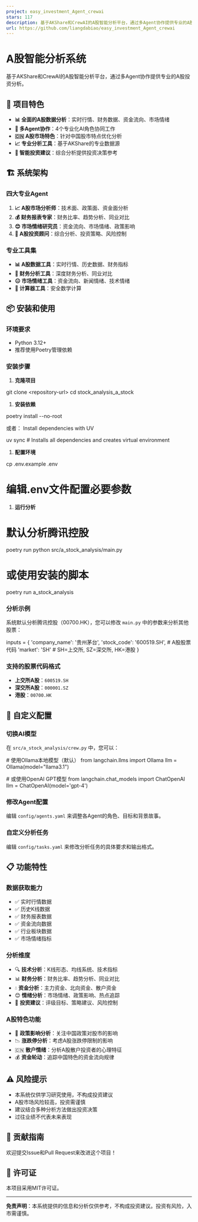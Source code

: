 ```yaml
---
project: easy_investment_Agent_crewai
stars: 117
description: 基于AKShare和CrewAI的A股智能分析平台，通过多Agent协作提供专业的A股投资分析。  🚀 项目特色 📊 全面的A股数据分析：实时行情、财务数据、资金流向、市场情绪 🤖 多Agent协作：4个专业化AI角色协同工作 🇨🇳 A股市场特色：针对中国股市特点优化分析 📈 专业分析工具：基于AKShare的专业数据源 🎯 智能投资建议：综合分析提供投资决策参考
url: https://github.com/liangdabiao/easy_investment_Agent_crewai
---
```


A股智能分析系统
========

基于AKShare和CrewAI的A股智能分析平台，通过多Agent协作提供专业的A股投资分析。

🚀 项目特色
-------

-   **📊 全面的A股数据分析**：实时行情、财务数据、资金流向、市场情绪
-   **🤖 多Agent协作**：4个专业化AI角色协同工作
-   **🇨🇳 A股市场特色**：针对中国股市特点优化分析
-   **📈 专业分析工具**：基于AKShare的专业数据源
-   **🎯 智能投资建议**：综合分析提供投资决策参考

🏗️ 系统架构
--------

### 四大专业Agent

1.  **📈 A股市场分析师**：技术面、政策面、资金面分析
2.  **💰 财务报表专家**：财务比率、趋势分析、同业对比
3.  **😊 市场情绪研究员**：资金流向、市场情绪、政策影响
4.  **💼 A股投资顾问**：综合分析、投资策略、风险控制

### 专业工具集

-   **📊 A股数据工具**：实时行情、历史数据、财务指标
-   **🧮 财务分析工具**：深度财务分析、同业对比
-   **😐 市场情绪工具**：资金流向、新闻情绪、技术情绪
-   **🔢 计算器工具**：安全数学计算

📦 安装和使用
--------

### 环境要求

-   Python 3.12+
-   推荐使用Poetry管理依赖

### 安装步骤

1.  **克隆项目**

git clone <repository-url\>
cd stock\_analysis\_a\_stock

1.  **安装依赖**

poetry install --no-root

或者： Install dependencies with UV

uv sync  # Installs all dependencies and creates virtual environment

1.  **配置环境**

cp .env.example .env
# 编辑.env文件配置必要参数

1.  **运行分析**

# 默认分析腾讯控股
poetry run python src/a\_stock\_analysis/main.py

# 或使用安装的脚本
poetry run a\_stock\_analysis

### 分析示例

系统默认分析腾讯控股（00700.HK），您可以修改 `main.py` 中的参数来分析其他股票：

inputs \= {
    'company\_name': '贵州茅台',
    'stock\_code': '600519.SH',  \# A股股票代码
    'market': 'SH'               \# SH=上交所, SZ=深交所, HK=港股
}

### 支持的股票代码格式

-   **上交所A股**：`600519.SH`
-   **深交所A股**：`000001.SZ`
-   **港股**：`00700.HK`

🔧 自定义配置
--------

### 切换AI模型

在 `src/a_stock_analysis/crew.py` 中，您可以：

\# 使用Ollama本地模型（默认）
from langchain.llms import Ollama
llm \= Ollama(model\="llama3.1")

\# 或使用OpenAI GPT模型
from langchain.chat\_models import ChatOpenAI
llm \= ChatOpenAI(model\='gpt-4')

### 修改Agent配置

编辑 `config/agents.yaml` 来调整各Agent的角色、目标和背景故事。

### 自定义分析任务

编辑 `config/tasks.yaml` 来修改分析任务的具体要求和输出格式。

📋 功能特性
-------

### 数据获取能力

-   ✅ 实时行情数据
-   ✅ 历史K线数据
-   ✅ 财务报表数据
-   ✅ 资金流向数据
-   ✅ 行业板块数据
-   ✅ 市场情绪指标

### 分析维度

-   🔍 **技术分析**：K线形态、均线系统、技术指标
-   📊 **财务分析**：财务比率、趋势分析、同业对比
-   💧 **资金分析**：主力资金、北向资金、散户资金
-   😊 **情绪分析**：市场情绪、政策影响、热点追踪
-   🎯 **投资建议**：评级目标、策略建议、风险控制

### A股特色功能

-   🏢 **政策影响分析**：关注中国政策对股市的影响
-   📉 **涨跌停分析**：考虑A股涨跌停限制的影响
-   🇨🇳 **散户情绪**：分析A股散户投资者的心理特征
-   💰 **资金轮动**：追踪中国特色的资金流向规律

⚠️ 风险提示
-------

-   本系统仅供学习研究使用，不构成投资建议
-   A股市场风险较高，投资需谨慎
-   建议结合多种分析方法做出投资决策
-   过往业绩不代表未来表现

🤝 贡献指南
-------

欢迎提交Issue和Pull Request来改进这个项目！

📄 许可证
------

本项目采用MIT许可证。

* * *

**免责声明**：本系统提供的信息和分析仅供参考，不构成投资建议。投资有风险，入市需谨慎。
